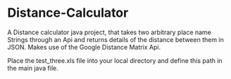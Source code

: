 # Distance-Calculator
A Distance calculator java project, that takes two arbitrary place name Strings through an Api and returns details of the distance between them in JSON. Makes use of the Google Distance Matrix Api. 

Place the test_three.xls file into your local directory and define this path in the main java file.

